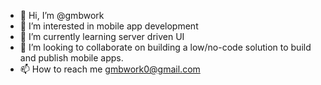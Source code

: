 - 👋 Hi, I’m @gmbwork
- 👀 I’m interested in mobile app development
- 🌱 I’m currently learning server driven UI
- 💞️ I’m looking to collaborate on building a low/no-code solution to build and publish mobile apps.
- 📫 How to reach me gmbwork0@gmail.com

<!---
gmbwork/gmbwork is a ✨ special ✨ repository because its `README.md` (this file) appears on your GitHub profile.
You can click the Preview link to take a look at your changes.
--->
